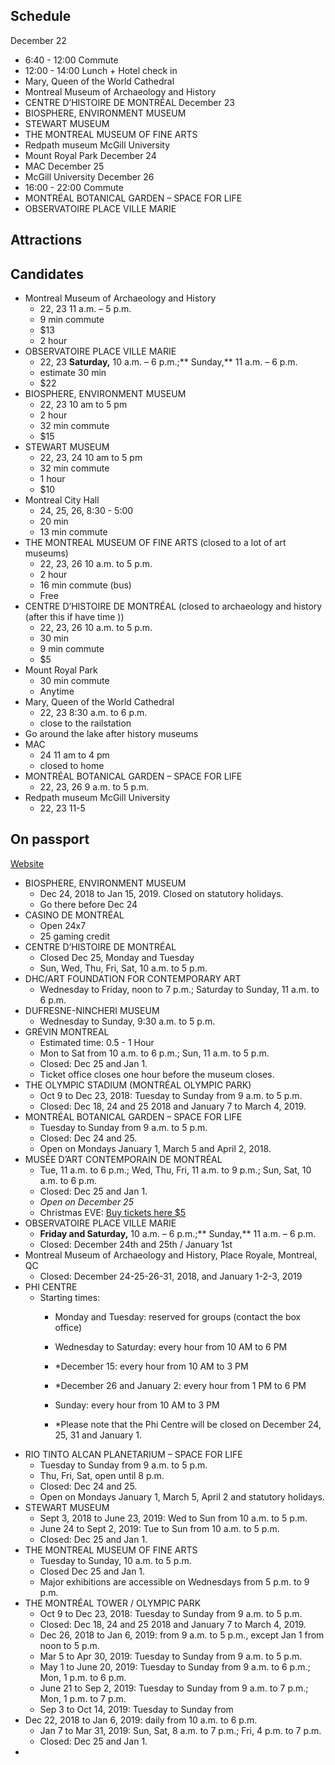 ## Schedule
December 22
  - 6:40 - 12:00 Commute
  - 12:00 - 14:00 Lunch + Hotel check in
  - Mary, Queen of the World Cathedral
  - Montreal Museum of Archaeology and History
  - CENTRE D’HISTOIRE DE MONTRÉAL 
December 23
  - BIOSPHERE, ENVIRONMENT MUSEUM
  - STEWART MUSEUM
  - THE MONTREAL MUSEUM OF FINE ARTS
  - Redpath museum McGill University
  - Mount Royal Park
December 24
  - MAC
December 25
  - McGill University
December 26
  - 16:00 - 22:00 Commute
  - MONTRÉAL BOTANICAL GARDEN – SPACE FOR LIFE
  - OBSERVATOIRE PLACE VILLE MARIE


## Attractions 
## Candidates
- Montreal Museum of Archaeology and History
  - 22, 23 11 a.m. – 5 p.m.
  - 9 min commute
  - $13
  - 2 hour
- OBSERVATOIRE PLACE VILLE MARIE
  - 22, 23 **Saturday,** 10 a.m. – 6 p.m.;** Sunday,** 11 a.m. – 6 p.m.
  - estimate 30 min
  - $22
- BIOSPHERE, ENVIRONMENT MUSEUM
  - 22, 23  10 am to 5 pm
  - 2 hour
  - 32 min commute
  - $15
- STEWART MUSEUM
  - 22, 23, 24 10 am to 5 pm
  - 32 min commute
  - 1 hour
  - $10
- Montreal City Hall
  - 24, 25, 26, 8:30 - 5:00 
  - 20 min
  - 13 min commute
- THE MONTREAL MUSEUM OF FINE ARTS (closed to a lot of art museums)
  - 22, 23, 26 10 a.m. to 5 p.m.
  - 2 hour
  - 16 min commute (bus)
  - Free
- CENTRE D’HISTOIRE DE MONTRÉAL (closed to archaeology and history (after this if have time ))
  - 22, 23, 26 10 a.m. to 5 p.m.
  - 30 min
  - 9 min commute
  - $5
- Mount Royal Park
  - 30 min commute
  - Anytime
- Mary, Queen of the World Cathedral
  - 22, 23 8:30 a.m. to 6 p.m.
  - close to the railstation
- Go around the lake after history museums
- MAC
  - 24 11 am to 4 pm
  - closed to home
- MONTRÉAL BOTANICAL GARDEN – SPACE FOR LIFE
  - 22, 23, 26 9 a.m. to 5 p.m.
- Redpath museum McGill University
  - 22, 23 11-5


## On passport
[Website](https://passeportmtl.com/attractions/)

- BIOSPHERE, ENVIRONMENT MUSEUM
  - Dec 24, 2018 to Jan 15, 2019. Closed on statutory holidays.
  - Go there before Dec 24
- CASINO DE MONTRÉAL
  - Open 24x7
  - 25 gaming credit
- CENTRE D’HISTOIRE DE MONTRÉAL
  - Closed Dec 25, Monday and Tuesday
  - Sun, Wed, Thu, Fri, Sat, 10 a.m. to 5 p.m.
- DHC/ART FOUNDATION FOR CONTEMPORARY ART
  - Wednesday to Friday, noon to 7 p.m.; Saturday to Sunday, 11 a.m. to 6 p.m.
- DUFRESNE-NINCHERI MUSEUM
  - Wednesday to Sunday, 9:30 a.m. to 5 p.m.
- GRÉVIN MONTREAL
  - Estimated time: 0.5 - 1 Hour
  - Mon to Sat from 10 a.m. to 6 p.m.; Sun, 11 a.m. to 5 p.m.
  - Closed: Dec 25 and Jan 1.
  - Ticket office closes one hour before the museum closes.
- THE OLYMPIC STADIUM (MONTRÉAL OLYMPIC PARK)
  - Oct 9 to Dec 23, 2018: Tuesday to Sunday from 9 a.m. to 5 p.m.
  - Closed: Dec 18, 24 and 25 2018 and January 7 to March 4, 2019.
- MONTRÉAL BOTANICAL GARDEN – SPACE FOR LIFE
  - Tuesday to Sunday from 9 a.m. to 5 p.m.
  - Closed: Dec 24 and 25.
  - Open on Mondays January 1, March 5 and April 2, 2018.
- MUSÉE D’ART CONTEMPORAIN DE MONTRÉAL
  - Tue, 11 a.m. to 6 p.m.; Wed, Thu, Fri, 11 a.m. to 9 p.m.; Sun, Sat, 10 a.m. to 6 p.m.
  - Closed: Dec 25 and Jan 1.
  - *Open on December 25*
  - Christmas EVE: [Buy tickets here $5](https://www.saint-joseph.org/en/produit/christmas-mass-2018-admission/)
- OBSERVATOIRE PLACE VILLE MARIE
  - **Friday and Saturday,** 10 a.m. – 6 p.m.;** Sunday,** 11 a.m. – 6 p.m.
  - Closed: December 24th and 25th / January 1st
- Montreal Museum of Archaeology and History, Place Royale, Montreal, QC
  - Closed: December 24-25-26-31, 2018, and January 1-2-3, 2019
- PHI CENTRE
  - Starting times:
    - Monday and Tuesday: reserved for groups (contact the box office)
    - Wednesday to Saturday: every hour from 10 AM to 6 PM
    - *December 15: every hour from 10 AM to 3 PM
    - *December 26 and January 2: every hour from 1 PM to 6 PM
    - Sunday: every hour from 10 AM to 3 PM

    - *Please note that the Phi Centre will be closed on December 24, 25, 31 and January 1.
- RIO TINTO ALCAN PLANETARIUM – SPACE FOR LIFE
  - Tuesday to Sunday from 9 a.m. to 5 p.m.
  - Thu, Fri, Sat, open until 8 p.m.
  - Closed: Dec 24 and 25.
  - Open on Mondays January 1, March 5, April 2 and statutory holidays. 
- STEWART MUSEUM
  - Sept 3, 2018 to June 23, 2019: Wed to Sun from 10 a.m. to 5 p.m.
  - June 24 to Sept 2, 2019: Tue to Sun from 10 a.m. to 5 p.m.
  - Closed: Dec 25 and Jan 1.
- THE MONTREAL MUSEUM OF FINE ARTS
  - Tuesday to Sunday, 10 a.m. to 5 p.m.
  - Closed Dec 25 and Jan 1.
  - Major exhibitions are accessible on Wednesdays from 5 p.m. to 9 p.m.
- THE MONTRÉAL TOWER / OLYMPIC PARK
  - Oct 9 to Dec 23, 2018: Tuesday to Sunday from 9 a.m. to 5 p.m.
  - Closed: Dec 18, 24 and 25 2018 and January 7 to March 4, 2019.
  - Dec 26, 2018 to Jan 6, 2019: from 9 a.m. to 5 p.m., except Jan 1 from noon to 5 p.m.
  - Mar 5 to Apr 30, 2019: Tuesday to Sunday from 9 a.m. to 5 p.m.
  - May 1 to June 20, 2019: Tuesday to Sunday from 9 a.m. to 6 p.m.; Mon, 1 p.m. to 6 p.m.
  - June 21 to Sep 2, 2019: Tuesday to Sunday from 9 a.m. to 7 p.m.; Mon, 1 p.m. to 7 p.m.
  - Sep 3 to Oct 14, 2019: Tuesday to Sunday from 
- Dec 22, 2018 to Jan 6, 2019: daily from 10 a.m. to 6 p.m.
  - Jan 7 to Mar 31, 2019: Sun, Sat, 8 a.m. to 7 p.m.; Fri, 4 p.m. to 7 p.m.
  - Closed: Dec 25 and Jan 1.
- 